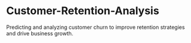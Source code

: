 # Customer-Retention-Analysis
Predicting and analyzing customer churn to improve retention strategies and drive business growth.
